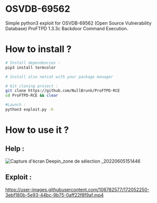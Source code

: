 # OSVDB-69562
Simple python3 exploit for OSVDB-69562 (Open Source Vulnerability Database) ProFTPD 1.3.3c Backdoor Command Execution.

# How to install ?

```bash
# Install dependencies :
pip3 install termcolor

# Install also netcat with your package manager

# Git cloning project :
git clone https://github.com/NullBrunk/ProFTPD-RCE
cd ProFTPD-RCE && clear

#Launch :
python3 exploit.py -h

```

# How to use it ?

## Help :

![Capture d'écran Deepin_zone de sélection _20220605151446](https://user-images.githubusercontent.com/106782577/172052335-95e00a80-d659-4191-b778-0e5a837ab6d1.png)


## Exploit :

https://user-images.githubusercontent.com/106782577/172052250-3ebf180b-5e93-44bc-9b75-0aff22f8f9af.mp4
